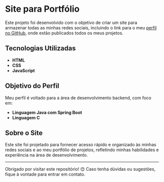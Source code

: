 # Site para Portfólio

Este projeto foi desenvolvido com o objetivo de criar um site para armazenar todas as minhas redes sociais, incluindo o link para o meu [perfil no GitHub](https://github.com), onde estão publicados todos os meus projetos.

## Tecnologias Utilizadas

- **HTML**
- **CSS**
- **JavaScript**

## Objetivo do Perfil

Meu perfil é voltado para a área de desenvolvimento backend, com foco em:

- **Linguagem Java com Spring Boot**
- **Linguagem C**

## Sobre o Site

Este site foi projetado para fornecer acesso rápido e organizado às minhas redes sociais e ao meu portfólio de projetos, refletindo minhas habilidades e experiência na área de desenvolvimento.

---

Obrigado por visitar este repositório! 😊 Caso tenha dúvidas ou sugestões, fique à vontade para entrar em contato. 

